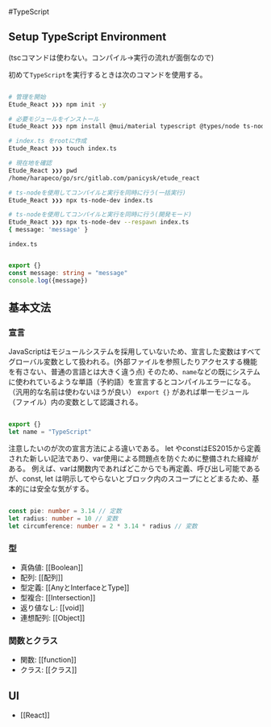 #TypeScript 

## Setup TypeScript Environment

(tscコマンドは使わない。コンパイル→実行の流れが面倒なので)

初めて`TypeScript`を実行するときは次のコマンドを使用する。

```bash

# 管理を開始
Etude_React ❯❯❯ npm init -y

# 必要モジュールをインストール
Etude_React ❯❯❯ npm install @mui/material typescript @types/node ts-node ts-node-dev axios

# index.ts をrootに作成
Etude_React ❯❯❯ touch index.ts

# 現在地を確認
Etude_React ❯❯❯ pwd
/home/harapeco/go/src/gitlab.com/panicysk/etude_react

# ts-nodeを使用してコンパイルと実行を同時に行う(一括実行)
Etude_React ❯❯❯ npx ts-node-dev index.ts

# ts-nodeを使用してコンパイルと実行を同時に行う(開発モード)
Etude_React ❯❯❯ npx ts-node-dev --respawn index.ts
{ message: 'message' }

```

`index.ts`
```ts

export {}
const message: string = "message"  
console.log({message})

```
## 基本文法

### 宣言

JavaScriptはモジュールシステムを採用していないため、宣言した変数はすべてグローバル変数として扱われる。(外部ファイルを参照したりアクセスする機能を有さない、普通の言語とは大きく違う点)
そのため、`name`などの既にシステムに使われているような単語（予約語）を宣言するとコンパイルエラーになる。（汎用的な名前は使わないほうが良い）
`export {}` があれば単一モジュール（ファイル）内の変数として認識される。

```typescript

export {}
let name = "TypeScript"

```


注意したいのが次の宣言方法による違いである。
let やconstはES2015から定義された新しい記法であり、var使用による問題点を防ぐために整備された経緯がある。
例えば、varは関数内であればどこからでも再定義、呼び出し可能であるが、const, let は明示してやらないとブロック内のスコープにとどまるため、基本的には安全な気がする。


```typescript

const pie: number = 3.14 // 定数
let radius: number = 10 // 変数
let circumference: number = 2 * 3.14 * radius // 変数

```


### 型

- 真偽値: [[Boolean]]
- 配列: [[配列]]
- 型定義: [[AnyとInterfaceとType]]
- 型複合: [[Intersection]]
- 返り値なし: [[void]]
- 連想配列: [[Object]]

### 関数とクラス

- 関数: [[function]]
- クラス: [[クラス]]

## UI

- [[React]]
